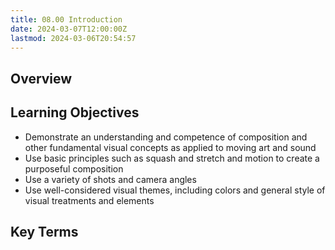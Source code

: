 ```yaml
---
title: 08.00 Introduction
date: 2024-03-07T12:00:00Z
lastmod: 2024-03-06T20:54:57
---
```


## Overview

## Learning Objectives

- Demonstrate an understanding and competence of composition and other fundamental visual concepts as applied to moving art and sound
- Use basic principles such as squash and stretch and motion to create a purposeful composition
- Use a variety of shots and camera angles
- Use well-considered visual themes, including colors and general style of visual treatments and elements

## Key Terms
